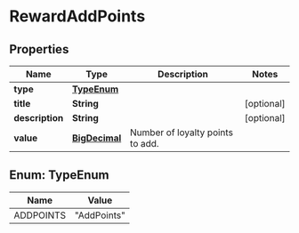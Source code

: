 

# RewardAddPoints

## Properties

Name | Type | Description | Notes
------------ | ------------- | ------------- | -------------
**type** | [**TypeEnum**](#TypeEnum) |  | 
**title** | **String** |  |  [optional]
**description** | **String** |  |  [optional]
**value** | [**BigDecimal**](BigDecimal.md) | Number of loyalty points to add. | 



## Enum: TypeEnum

Name | Value
---- | -----
ADDPOINTS | &quot;AddPoints&quot;



